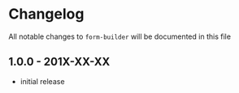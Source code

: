 # Changelog

All notable changes to `form-builder` will be documented in this file

## 1.0.0 - 201X-XX-XX

- initial release

